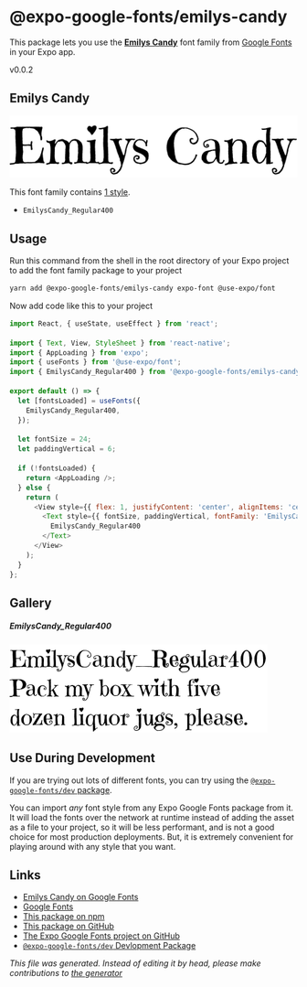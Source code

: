# @expo-google-fonts/emilys-candy

This package lets you use the [**Emilys Candy**](https://fonts.google.com/specimen/Emilys+Candy) font family from [Google Fonts](https://fonts.google.com/) in your Expo app.

v0.0.2

## Emilys Candy

![Emilys Candy](./font-family.png)

This font family contains [1 style](#gallery).

- `EmilysCandy_Regular400`

## Usage

Run this command from the shell in the root directory of your Expo project to add the font family package to your project
```sh
yarn add @expo-google-fonts/emilys-candy expo-font @use-expo/font
```

Now add code like this to your project
```js
import React, { useState, useEffect } from 'react';

import { Text, View, StyleSheet } from 'react-native';
import { AppLoading } from 'expo';
import { useFonts } from '@use-expo/font';
import { EmilysCandy_Regular400 } from '@expo-google-fonts/emilys-candy';

export default () => {
  let [fontsLoaded] = useFonts({
    EmilysCandy_Regular400,
  });

  let fontSize = 24;
  let paddingVertical = 6;

  if (!fontsLoaded) {
    return <AppLoading />;
  } else {
    return (
      <View style={{ flex: 1, justifyContent: 'center', alignItems: 'center' }}>
        <Text style={{ fontSize, paddingVertical, fontFamily: 'EmilysCandy_Regular400' }}>
          EmilysCandy_Regular400
        </Text>
      </View>
    );
  }
};

```

## Gallery

##### EmilysCandy_Regular400
![EmilysCandy_Regular400](./333e01b7709d7ade3e2afa1ce5b5d193cbb59ce4909a4bd8a9061d7f12368e33.ttf.png)


## Use During Development

If you are trying out lots of different fonts, you can try using the [`@expo-google-fonts/dev` package](https://www.npmjs.com/package/@expo-google-fonts/dev).

You can import *any* font style from any Expo Google Fonts package from it. It will load the fonts
over the network at runtime instead of adding the asset as a file to your project, so it will be 
less performant, and is not a good choice for most production deployments. But, it is extremely convenient
for playing around with any style that you want.

## Links

- [Emilys Candy on Google Fonts](https://fonts.google.com/specimen/Emilys+Candy)
- [Google Fonts](https://fonts.google.com/)
- [This package on npm](https://www.npmjs.com/package/@expo-google-fonts/emilys-candy)
- [This package on GitHub](https://github.com/expo/google-fonts/tree/master/font-packages/emilys-candy)
- [The Expo Google Fonts project on GitHub](https://github.com/expo/google-fonts)
- [`@expo-google-fonts/dev` Devlopment Package](https://github.com/expo/google-fonts/tree/master/font-packages/dev)


*This file was generated. Instead of editing it by head, please make contributions to [the generator](https://github.com/expo/google-fonts/tree/master/packages/generator)*

